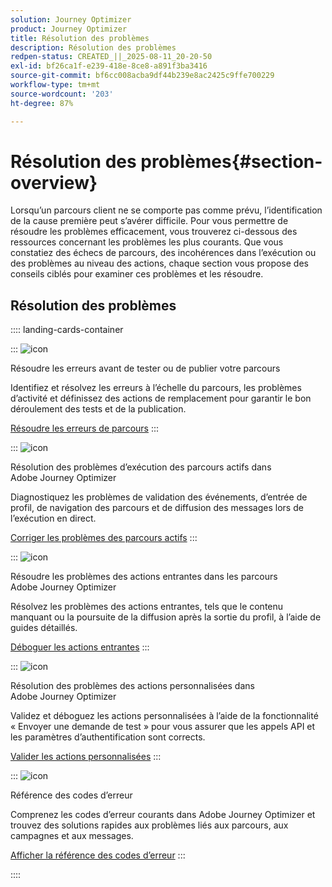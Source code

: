 ```yaml
---
solution: Journey Optimizer
product: Journey Optimizer
title: Résolution des problèmes
description: Résolution des problèmes
redpen-status: CREATED_||_2025-08-11_20-20-50
exl-id: bf26ca1f-e239-418e-8ce8-a891f3ba3416
source-git-commit: bf6cc008acba9df44b239e8ac2425c9ffe700229
workflow-type: tm+mt
source-wordcount: '203'
ht-degree: 87%

---
```


# Résolution des problèmes{#section-overview}

Lorsqu’un parcours client ne se comporte pas comme prévu, l’identification de la cause première peut s’avérer difficile. Pour vous permettre de résoudre les problèmes efficacement, vous trouverez ci-dessous des ressources concernant les problèmes les plus courants. Que vous constatiez des échecs de parcours, des incohérences dans l’exécution ou des problèmes au niveau des actions, chaque section vous propose des conseils ciblés pour examiner ces problèmes et les résoudre.

## Résolution des problèmes

:::: landing-cards-container

:::
![icon](https://cdn.experienceleague.adobe.com/icons/list-check.svg?lang=fr)

Résoudre les erreurs avant de tester ou de publier votre parcours

Identifiez et résolvez les erreurs à l’échelle du parcours, les problèmes d’activité et définissez des actions de remplacement pour garantir le bon déroulement des tests et de la publication.

[Résoudre les erreurs de parcours](../using/building-journeys/troubleshooting.md)
:::

:::
![icon](https://cdn.experienceleague.adobe.com/icons/code-branch.svg?lang=fr)

Résolution des problèmes d’exécution des parcours actifs dans Adobe Journey Optimizer

Diagnostiquez les problèmes de validation des événements, d’entrée de profil, de navigation des parcours et de diffusion des messages lors de l’exécution en direct.

[Corriger les problèmes des parcours actifs](../using/building-journeys/troubleshooting-execution.md)
:::

:::
![icon](https://cdn.experienceleague.adobe.com/icons/puzzle-piece.svg?lang=fr)

Résoudre les problèmes des actions entrantes dans les parcours Adobe Journey Optimizer

Résolvez les problèmes des actions entrantes, tels que le contenu manquant ou la poursuite de la diffusion après la sortie du profil, à l’aide de guides détaillés.

[Déboguer les actions entrantes](../using/building-journeys/troubleshooting-inbound.md)
:::

:::
![icon](https://cdn.experienceleague.adobe.com/icons/gear.svg?lang=fr)

Résolution des problèmes des actions personnalisées dans Adobe Journey Optimizer

Validez et déboguez les actions personnalisées à l’aide de la fonctionnalité « Envoyer une demande de test » pour vous assurer que les appels API et les paramètres d’authentification sont corrects.

[Valider les actions personnalisées](../using/action/troubleshoot-custom-action.md)
:::

:::
![icon](https://cdn.experienceleague.adobe.com/icons/book.svg?lang=fr)

Référence des codes d’erreur

Comprenez les codes d’erreur courants dans Adobe Journey Optimizer et trouvez des solutions rapides aux problèmes liés aux parcours, aux campagnes et aux messages.

[Afficher la référence des codes d’erreur](../using/building-journeys/error-codes-reference.md)
:::

::::
